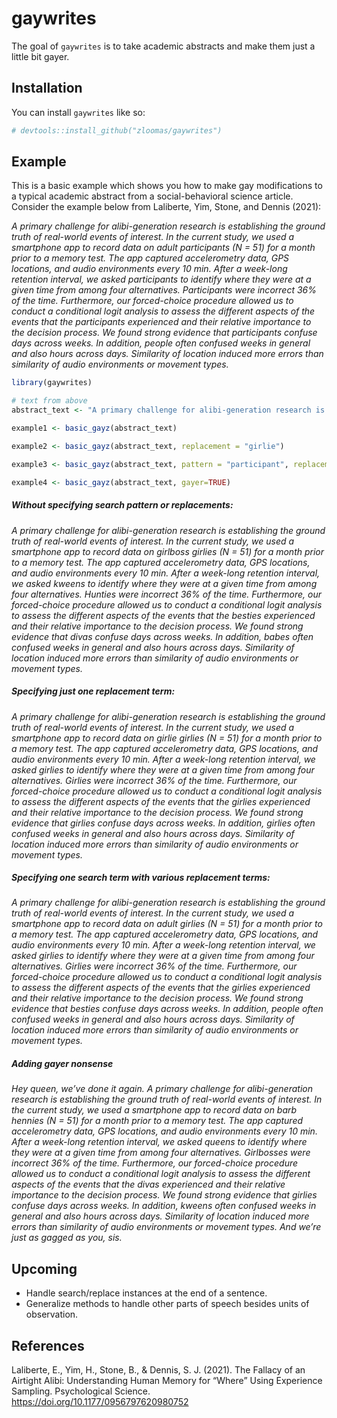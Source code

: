 
<!-- README.md is generated from README.Rmd. Please edit that file -->

# gaywrites

<!-- badges: start -->
<!-- badges: end -->

The goal of `gaywrites` is to take academic abstracts and make them just
a little bit gayer.

## Installation

You can install `gaywrites` like so:

``` r
# devtools::install_github("zloomas/gaywrites")
```

## Example

This is a basic example which shows you how to make gay modifications to
a typical academic abstract from a social-behavioral science article.
Consider the example below from Laliberte, Yim, Stone, and Dennis
(2021):

*A primary challenge for alibi-generation research is establishing the
ground truth of real-world events of interest. In the current study, we
used a smartphone app to record data on adult participants (N = 51) for
a month prior to a memory test. The app captured accelerometry data, GPS
locations, and audio environments every 10 min. After a week-long
retention interval, we asked participants to identify where they were at
a given time from among four alternatives. Participants were incorrect
36% of the time. Furthermore, our forced-choice procedure allowed us to
conduct a conditional logit analysis to assess the different aspects of
the events that the participants experienced and their relative
importance to the decision process. We found strong evidence that
participants confuse days across weeks. In addition, people often
confused weeks in general and also hours across days. Similarity of
location induced more errors than similarity of audio environments or
movement types.*

``` r
library(gaywrites)

# text from above
abstract_text <- "A primary challenge for alibi-generation research is establishing the ground truth of real-world events of interest. In the current study, we used a smartphone app to record data on adult participants (N = 51) for a month prior to a memory test. The app captured accelerometry data, GPS locations, and audio environments every 10 min. After a week-long retention interval, we asked participants to identify where they were at a given time from among four alternatives. Participants were incorrect 36% of the time. Furthermore, our forced-choice procedure allowed us to conduct a conditional logit analysis to assess the different aspects of the events that the participants experienced and their relative importance to the decision process. We found strong evidence that participants confuse days across weeks. In addition, people often confused weeks in general and also hours across days. Similarity of location induced more errors than similarity of audio environments or movement types."

example1 <- basic_gayz(abstract_text)

example2 <- basic_gayz(abstract_text, replacement = "girlie")

example3 <- basic_gayz(abstract_text, pattern = "participant", replacement = c("bestie", "girlie"))

example4 <- basic_gayz(abstract_text, gayer=TRUE)
```

##### Without specifying search pattern or replacements:

*A primary challenge for alibi-generation research is establishing the
ground truth of real-world events of interest. In the current study, we
used a smartphone app to record data on girlboss girlies (N = 51) for a
month prior to a memory test. The app captured accelerometry data, GPS
locations, and audio environments every 10 min. After a week-long
retention interval, we asked kweens to identify where they were at a
given time from among four alternatives. Hunties were incorrect 36% of
the time. Furthermore, our forced-choice procedure allowed us to conduct
a conditional logit analysis to assess the different aspects of the
events that the besties experienced and their relative importance to the
decision process. We found strong evidence that divas confuse days
across weeks. In addition, babes often confused weeks in general and
also hours across days. Similarity of location induced more errors than
similarity of audio environments or movement types.*

##### Specifying just one replacement term:

*A primary challenge for alibi-generation research is establishing the
ground truth of real-world events of interest. In the current study, we
used a smartphone app to record data on girlie girlies (N = 51) for a
month prior to a memory test. The app captured accelerometry data, GPS
locations, and audio environments every 10 min. After a week-long
retention interval, we asked girlies to identify where they were at a
given time from among four alternatives. Girlies were incorrect 36% of
the time. Furthermore, our forced-choice procedure allowed us to conduct
a conditional logit analysis to assess the different aspects of the
events that the girlies experienced and their relative importance to the
decision process. We found strong evidence that girlies confuse days
across weeks. In addition, girlies often confused weeks in general and
also hours across days. Similarity of location induced more errors than
similarity of audio environments or movement types.*

##### Specifying one search term with various replacement terms:

*A primary challenge for alibi-generation research is establishing the
ground truth of real-world events of interest. In the current study, we
used a smartphone app to record data on adult girlies (N = 51) for a
month prior to a memory test. The app captured accelerometry data, GPS
locations, and audio environments every 10 min. After a week-long
retention interval, we asked girlies to identify where they were at a
given time from among four alternatives. Girlies were incorrect 36% of
the time. Furthermore, our forced-choice procedure allowed us to conduct
a conditional logit analysis to assess the different aspects of the
events that the girlies experienced and their relative importance to the
decision process. We found strong evidence that besties confuse days
across weeks. In addition, people often confused weeks in general and
also hours across days. Similarity of location induced more errors than
similarity of audio environments or movement types.*

##### Adding gayer nonsense

*Hey queen, we’ve done it again. A primary challenge for
alibi-generation research is establishing the ground truth of real-world
events of interest. In the current study, we used a smartphone app to
record data on barb hennies (N = 51) for a month prior to a memory test.
The app captured accelerometry data, GPS locations, and audio
environments every 10 min. After a week-long retention interval, we
asked queens to identify where they were at a given time from among four
alternatives. Girlbosses were incorrect 36% of the time. Furthermore,
our forced-choice procedure allowed us to conduct a conditional logit
analysis to assess the different aspects of the events that the divas
experienced and their relative importance to the decision process. We
found strong evidence that girlies confuse days across weeks. In
addition, kweens often confused weeks in general and also hours across
days. Similarity of location induced more errors than similarity of
audio environments or movement types. And we’re just as gagged as you,
sis.*

## Upcoming

-   Handle search/replace instances at the end of a sentence.
-   Generalize methods to handle other parts of speech besides units of
    observation.

## References

Laliberte, E., Yim, H., Stone, B., & Dennis, S. J. (2021). The Fallacy
of an Airtight Alibi: Understanding Human Memory for “Where” Using
Experience Sampling. Psychological Science.
<https://doi.org/10.1177/0956797620980752>
